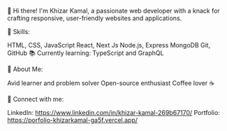 👋 Hi there! I'm Khizar Kamal, a passionate web developer with a knack for crafting responsive, user-friendly websites and applications.

🔧 Skills:

HTML, CSS, JavaScript
React, Next Js
Node.js, Express
MongoDB
Git, GitHub
📚 Currently learning: TypeScript and GraphQL

🌱 About Me:

Avid learner and problem solver
Open-source enthusiast
Coffee lover ☕

🔗 Connect with me:

LinkedIn: https://www.linkedin.com/in/khizar-kamal-269b67170/
Portfolio: https://porfolio-khizarkamal-ga5f.vercel.app/
